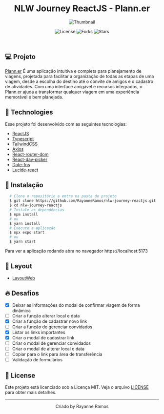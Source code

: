 <h1 align='center'>NLW Journey ReactJS - Plann.er</h1>

<p align='center'>
  <img src='https://github.com/user-attachments/assets/ed081c97-96dd-469c-b177-2c489bb8d3a2' alt='Thumbnail' />
</p>

<p  align='center'>
  <img src='https://img.shields.io/badge/license-MIT-%23835afd' alt='License' />
  <img src='https://img.shields.io/badge/forks-MIT-%23835afd' alt='Forks' />
  <img src='https://img.shields.io/badge/stars-MIT-%23835afd' alt='Stars' />
</p>

<br>

## 💻 Projeto

[Plann.er](https://nlw-journey-reactjs-planner.vercel.app/) É uma aplicação intuitiva e completa para planejamento de viagens, projetada para facilitar a organização de todas as etapas de uma viagem, desde a escolha do destino até o convite de amigos e o cadastro de atividades. Com uma interface amigável e recursos integrados, o Plann.er ajuda a transformar qualquer viagem em uma experiência memorável e bem planejada.

## 🧪 Technologies

Esse projeto foi desenvolvido com as seguintes tecnologias:

- [ReactJS](https://react.dev/)
- [Typescript](https://www.typescriptlang.org/)
- [TailwindCSS](https://tailwindcss.com/)
- [Axios](https://axios-http.com/ptbr/docs/intro)
- [React-router-dom](https://reactrouter.com/)
- [React-day-picker](https://daypicker.dev/)
- [Date-fns](https://date-fns.org/)
- [Lucide-react](https://lucide.dev/guide/packages/lucide-react)

## 🚀 Instalação

```bash
  # Clone o repositório e entre na pasta do projeto
  $ git clone https://github.com/RayanneRamos/nlw-journey-reactjs.git
  $ cd nlw-journey-reactjs
  # Instale as dependências
  $ npm install
  # ou
  $ yarn install
  # Execute a aplicação
  $ npx expo start
  # ou
  $ yarn start
```

Para ver a aplicação rodando abra no navegador https://localhost:5173

## 🔖 Layout

- [LayoutWeb](<https://www.figma.com/design/Hey1xjMRnaAiN5JkTlQvrj/NLW-Journey-%E2%80%A2-Planejador-de-viagem-(Community)?node-id=915-685&t=8rfH905DuzdfcCAV-1>)

## 🔥 Desafios

- [x] Deixar as informações do modal de confirmar viagem de forma dinâmica
- [ ] Criar a função alterar local e data
- [x] Criar a função de cadastrar novo link
- [ ] Criar a função de gerenciar convidados
- [x] Listar os links importantes
- [x] Criar o modal de cadastrar link
- [ ] Criar o modal de gerenciar convidados
- [ ] Criar o modal de alterar local e data
- [ ] Copiar para o link para área de transferência
- [ ] Validação de formulários

## 📝 License

Este projeto está licenciado sob a Licença MIT. Veja o arquivo [LICENSE](LICENSE) para obter mais detalhes.

---

<p align='center'>Criado by Rayanne Ramos</p>
